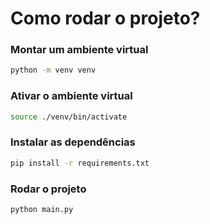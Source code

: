 # Como rodar o projeto?

### Montar um ambiente virtual

```bash
python -m venv venv
```

### Ativar o ambiente virtual

```bash
source ./venv/bin/activate
```

### Instalar as dependências

```bash
pip install -r requirements.txt
```

### Rodar o projeto

```bash
python main.py
```